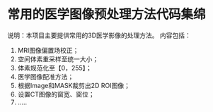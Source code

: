 # 常用的医学图像预处理方法代码集绵
说明：本项目主要提供常用的3D医学影像的处理方法。
内容包括：
1. MRI图像偏置场校正；
2. 空间体素重采样至统一大小；
3. 体素规范化至【0，255】；
4. 医学图像配准方法；
5. 根据Image和MASK裁剪出2D ROI图像；
6. 设置CT图像的窗宽、窗位；
7. .....
